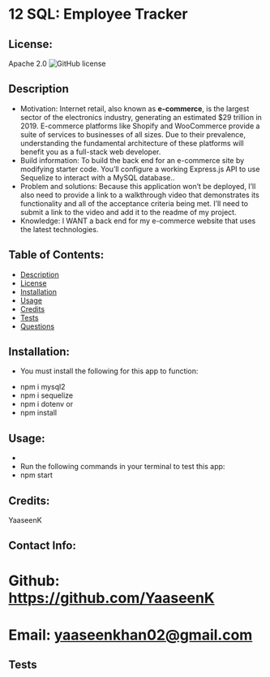 # 12 SQL: Employee Tracker

  ## License:
   Apache 2.0   ![GitHub license](https://img.shields.io/badge/License-Apache%202.0-blue.svg)

  ## Description 
   * Motivation:
    Internet retail, also known as **e-commerce**, is the largest sector of the electronics industry, generating an estimated $29 trillion in 2019. E-commerce platforms like Shopify and WooCommerce provide a suite of services to businesses of all sizes. Due to their prevalence, understanding the fundamental architecture of these platforms will benefit you as a full-stack web developer.
   * Build information:
     To build the back end for an e-commerce site by modifying starter code. You’ll configure a working Express.js API to use Sequelize to interact with a MySQL database..
   * Problem and solutions:
    Because this application won’t be deployed, I’ll also need to provide a link to a walkthrough video that demonstrates its functionality and all of the acceptance criteria being met. I’ll need to submit a link to the video and add it to the readme of my project. 
   * Knowledge:
    I WANT a back end for my e-commerce website that uses the latest technologies.

  ## Table of Contents:
   * [Description](#description)
   * [License](#license)
   * [Installation](#installation)
   * [Usage](#usage)
   * [Credits](#Credits)
   * [Tests](#tests)
   * [Questions](#questions)

  ## Installation:
   - You must install the following for this app to function:
   * npm i mysql2
   * npm i sequelize
   * npm i dotenv
   or
   * npm install

  ## Usage:
   * 
   * Run the following commands in your terminal to test this app:
   * npm start
   
  ## Credits:
   YaaseenK

## Contact Info:
   # Github: https://github.com/YaaseenK
   # Email: yaaseenkhan02@gmail.com

  ## Tests
  

